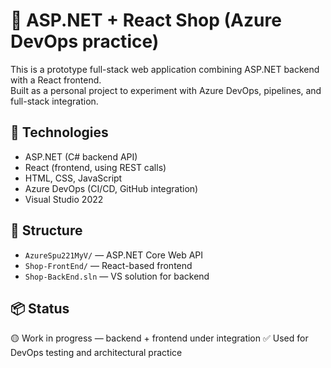 # 🛒 ASP.NET + React Shop (Azure DevOps practice)

This is a prototype full-stack web application combining ASP.NET backend with a React frontend.  
Built as a personal project to experiment with Azure DevOps, pipelines, and full-stack integration.

## 🧱 Technologies
- ASP.NET (C# backend API)
- React (frontend, using REST calls)
- HTML, CSS, JavaScript
- Azure DevOps (CI/CD, GitHub integration)
- Visual Studio 2022

## 📁 Structure
- `AzureSpu221MyV/` — ASP.NET Core Web API
- `Shop-FrontEnd/` — React-based frontend
- `Shop-BackEnd.sln` — VS solution for backend

## 📦 Status
🟡 Work in progress — backend + frontend under integration
✅ Used for DevOps testing and architectural practice
